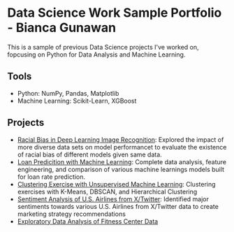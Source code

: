 # Data Science Work Sample Portfolio - Bianca Gunawan
This is a sample of previous Data Science projects I've worked on, fopcusing on Python for Data Analysis and Machine Learning.

## Tools
- Python: NumPy, Pandas, Matplotlib
- Machine Learning: Scikit-Learn, XGBoost

## Projects
- [Racial Bias in Deep Learning Image Recognition](https://github.com/biancagunawan/Portfolio/blob/3ad4939107261a59e6728c993255a1c1efa4c6aa/Deep%20Learning%20Racial%20Bias%20in%20Image%20Recognition.pdf): Explored the impact of more diverse data sets on model performancet to evaluate the existence of racial bias of different models given same data.
- [Loan Predicition with Machine Learning](https://github.com/biancagunawan/Portfolio/blob/719ed473845d384bbee4c27a883d68cf244b470d/Loan%20Prediction.ipynb): Complete data analysis, feature engineering, and comparison of various machine learnings models built for loan rate prediction.
- [Clustering Exercise with Unsupervised Machine Learning](https://github.com/biancagunawan/Portfolio/blob/cdf341409049a453a37e3566d5d1d49c0035ab8f/Unsupervised%20Machine%20Lerning.ipynb): Clustering exercises with K-Means, DBSCAN, and Hierarchical Clustering
- [Sentiment Analysis of U.S. Airlines from X/Twitter](https://github.com/biancagunawan/Portfolio/blob/847ff910e3d03e261f5378bec0b62ae1c5e75cf2/Sentiment%20Analysis%20NLP.ipynb): Identified major sentiments towards various U.S. Airlines from X/Twitter data to create marketing strategy recommendations
- [Exploratory Data Analysis of Fitness Center Data](https://github.com/biancagunawan/Portfolio/blob/f2c07beb473c7b587dc71e89f2357f8b34ecc744/Fitness%20Center%20EDA.ipynb)
